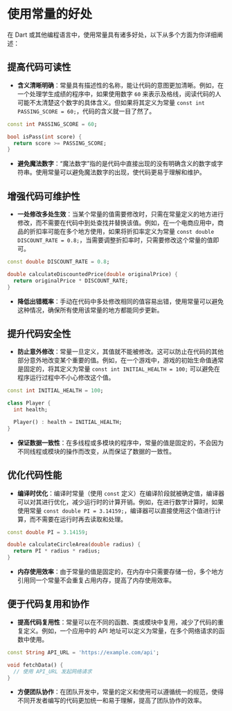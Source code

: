 # 使用常量的好处

在 Dart 或其他编程语言中，使用常量具有诸多好处，以下从多个方面为你详细阐述：

## 提高代码可读性

- **含义清晰明确**：常量具有描述性的名称，能让代码的意图更加清晰。例如，在一个处理学生成绩的程序中，如果使用数字 `60` 来表示及格线，阅读代码的人可能不太清楚这个数字的具体含义。但如果将其定义为常量 `const int PASSING_SCORE = 60;`，代码的含义就一目了然了。

```dart
const int PASSING_SCORE = 60;

bool isPass(int score) {
  return score >= PASSING_SCORE;
}
```

- **避免魔法数字**：“魔法数字”指的是代码中直接出现的没有明确含义的数字或字符串。使用常量可以避免魔法数字的出现，使代码更易于理解和维护。

## 增强代码可维护性

- **一处修改多处生效**：当某个常量的值需要修改时，只需在常量定义的地方进行修改，而不需要在代码中到处查找并替换该值。例如，在一个电商应用中，商品的折扣率可能在多个地方使用，如果将折扣率定义为常量 `const double DISCOUNT_RATE = 0.8;`，当需要调整折扣率时，只需要修改这个常量的值即可。

```dart
const double DISCOUNT_RATE = 0.8;

double calculateDiscountedPrice(double originalPrice) {
  return originalPrice * DISCOUNT_RATE;
}
```

- **降低出错概率**：手动在代码中多处修改相同的值容易出错，使用常量可以避免这种情况，确保所有使用该常量的地方都能同步更新。

## 提升代码安全性

- **防止意外修改**：常量一旦定义，其值就不能被修改。这可以防止在代码的其他部分意外地改变某个重要的值。例如，在一个游戏中，游戏的初始生命值通常是固定的，将其定义为常量 `const int INITIAL_HEALTH = 100;` 可以避免在程序运行过程中不小心修改这个值。

```dart
const int INITIAL_HEALTH = 100;

class Player {
  int health;

  Player() : health = INITIAL_HEALTH;
}
```

- **保证数据一致性**：在多线程或多模块的程序中，常量的值是固定的，不会因为不同线程或模块的操作而改变，从而保证了数据的一致性。

## 优化代码性能

- **编译时优化**：编译时常量（使用 `const` 定义）在编译阶段就被确定值，编译器可以对其进行优化，减少运行时的计算开销。例如，在进行数学计算时，如果使用常量 `const double PI = 3.14159;`，编译器可以直接使用这个值进行计算，而不需要在运行时再去读取和处理。

```dart
const double PI = 3.14159;

double calculateCircleArea(double radius) {
  return PI * radius * radius;
}
```

- **内存使用效率**：由于常量的值是固定的，在内存中只需要存储一份，多个地方引用同一个常量不会重复占用内存，提高了内存使用效率。

## 便于代码复用和协作

- **提高代码复用性**：常量可以在不同的函数、类或模块中复用，减少了代码的重复定义。例如，一个应用中的 API 地址可以定义为常量，在多个网络请求的函数中使用。

```dart
const String API_URL = 'https://example.com/api';

void fetchData() {
  // 使用 API_URL 发起网络请求
}
```

- **方便团队协作**：在团队开发中，常量的定义和使用可以遵循统一的规范，使得不同开发者编写的代码更加统一和易于理解，提高了团队协作的效率。
